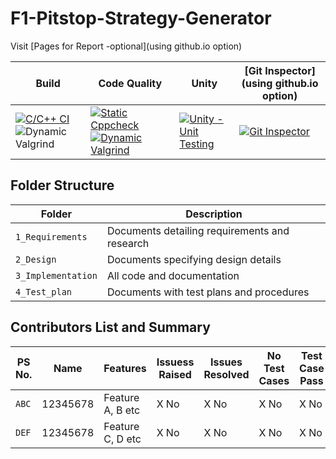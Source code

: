 # F1-Pitstop-Strategy-Generator


Visit [Pages for Report -optional](using github.io option)

Build | Code Quality | Unity | [Git Inspector](using github.io option)
------|----------|-------|--------------
[![C/C++ CI](https://github.com/ShettyGaneshprasad/F1-Pitstop-Strategy-Generator/actions/workflows/codeQualityStatic.yml/badge.svg)](https://github.com/ShettyGaneshprasad/F1-Pitstop-Strategy-Generator/actions/workflows/codeQualityStatic.yml)![Dynamic Valgrind](https://github.com/ShettyGaneshprasad/F1-Pitstop-Strategy-Generator/actions/workflows/codeQualityDynamic.yml/badge.svg) | [![Static Cppcheck](https://github.com/ShettyGaneshprasad/F1-Pitstop-Strategy-Generator/actions/workflows/codeQualityStatic.yml/badge.svg)](https://github.com/ShettyGaneshprasad/F1-Pitstop-Strategy-Generator/actions/workflows/codeQualityStatic.yml) [![Dynamic Valgrind](https://github.com/ShettyGaneshprasad/F1-Pitstop-Strategy-Generator/actions/workflows/codeQualityDynamic.yml/badge.svg)](https://github.com/ShettyGaneshprasad/F1-Pitstop-Strategy-Generator/actions/workflows/codeQualityDynamic.yml)| [![Unity - Unit Testing](https://github.com/ShettyGaneshprasad/F1-Pitstop-Strategy-Generator/actions/workflows/unity.yml/badge.svg)](https://github.com/ShettyGaneshprasad/F1-Pitstop-Strategy-Generator/actions/workflows/unity.yml)| [![Git Inspector](https://github.com/ShettyGaneshprasad/F1-Pitstop-Strategy-Generator/actions/workflows/gitinspector.yml/badge.svg)](https://github.com/ShettyGaneshprasad/F1-Pitstop-Strategy-Generator/actions/workflows/gitinspector.yml)


## Folder Structure
Folder             | Description
-------------------| -----------------------------------------
`1_Requirements`   | Documents detailing requirements and research
`2_Design`         | Documents specifying design details
`3_Implementation` | All code and documentation
`4_Test_plan`      | Documents with test plans and procedures

## Contributors List and Summary

PS No. |  Name   |    Features    | Issuess Raised |Issues Resolved|No Test Cases|Test Case Pass
-------|---------|----------------|----------------|---------------|-------------|--------------
`ABC` | 12345678  | Feature A, B etc    | X No     | X No   |X No   |X No     
`DEF` | 12345678  | Feature C, D etc    | X No     | X No   |X No   |X No     

<!-- ## Challenges Faced and How Was It Overcome

1. ABC
2. BCD
3. ...
4. ... -->

<!-- ## Learning Resources
1. [markdownCheatsheet](https://github.com/adam-p/markdown-here/wiki/Markdown-Cheatsheet)
2. [markdownBasics](https://guides.github.com/features/mastering-markdown/)
3. [git inspector](https://github.com/ejwa/gitinspector.git)
4. [github workflow](https://docs.github.com/en/actions/learn-github-action) -->

